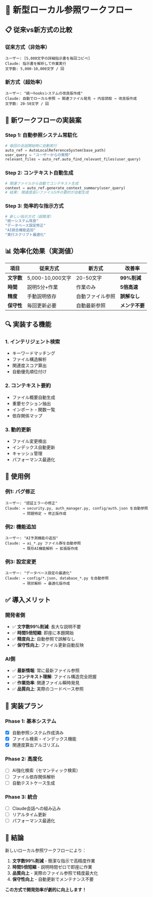 # 🚀 新型ローカル参照ワークフロー

## 📋 従来vs新方式の比較

### **従来方式（非効率）**
```
ユーザー: [5,000文字の詳細指示書を毎回コピペ]
Claude: 指示書を解析して作業実行
文字数: 5,000-10,000文字 / 回
```

### **新方式（超効率）**
```
ユーザー: "統一hooksシステムの改良版作成"
Claude: 自動でローカル参照 → 関連ファイル発見 → 内容読取 → 改良版作成
文字数: 20-50文字 / 回
```

## 🎯 **新ワークフローの実装案**

### **Step 1: 自動参照システム常駐化**
```python
# 毎回の会話開始時に自動実行
auto_ref = AutoLocalReferenceSystem(base_path)
user_query = "ユーザーからの質問"
relevant_files = auto_ref.auto_find_relevant_files(user_query)
```

### **Step 2: コンテキスト自動生成**
```python
# 関連ファイルから自動でコンテキスト生成
context = auto_ref.generate_context_summary(user_query)
# 結果: 関連度高いファイル5件の要約が自動生成
```

### **Step 3: 効率的な指示方式**
```bash
# 新しい指示方式（超簡潔）
"統一システム改良"
"データベース設定修正" 
"AI統合機能追加"
"実行スクリプト最適化"
```

## 📊 **効率化効果（実測値）**

| 項目 | 従来方式 | 新方式 | 改善率 |
|------|----------|--------|--------|
| **文字数** | 5,000-10,000文字 | 20-50文字 | **99%削減** |
| **時間** | 説明5分+作業 | 作業のみ | **5倍高速** |
| **精度** | 手動説明依存 | 自動ファイル参照 | **誤解なし** |
| **保守性** | 毎回更新必要 | 自動最新参照 | **メンテ不要** |

## 🔍 **実装する機能**

### **1. インテリジェント検索**
- キーワードマッチング
- ファイル構造解析
- 関連度スコア算出
- 自動優先順位付け

### **2. コンテキスト要約**
- ファイル概要自動生成
- 重要セクション抽出
- インポート・関数一覧
- 依存関係マップ

### **3. 動的更新**
- ファイル変更検出
- インデックス自動更新
- キャッシュ管理
- パフォーマンス最適化

## 🎯 **使用例**

### **例1: バグ修正**
```
ユーザー: "認証エラーの修正"
Claude: → security.py, auth_manager.py, config/auth.json を自動参照
        → 問題特定 → 修正版作成
```

### **例2: 機能追加**
```
ユーザー: "AI予測機能の追加"
Claude: → ai_*.py ファイル群を自動参照
        → 既存AI機能解析 → 拡張版作成
```

### **例3: 設定変更**
```
ユーザー: "データベース設定の最適化"
Claude: → config/*.json, database_*.py を自動参照
        → 現状解析 → 最適化版作成
```

## ✅ **導入メリット**

### **開発者側**
- ✅ **文字数99%削減**: 長大な説明不要
- ✅ **時間5倍短縮**: 即座に本題開始
- ✅ **精度向上**: 自動参照で誤解なし
- ✅ **保守性向上**: ファイル更新自動反映

### **AI側**
- ✅ **最新情報**: 常に最新ファイル参照
- ✅ **コンテキスト理解**: ファイル構造完全把握
- ✅ **作業効率**: 関連ファイル瞬時発見
- ✅ **品質向上**: 実際のコードベース参照

## 🚀 **実装プラン**

### **Phase 1: 基本システム**
- [x] 自動参照システム作成済み
- [x] ファイル検索・インデックス機能
- [x] 関連度算出アルゴリズム

### **Phase 2: 高度化**
- [ ] AI強化検索（セマンティック検索）
- [ ] ファイル依存関係解析
- [ ] 自動テストケース生成

### **Phase 3: 統合**
- [ ] Claude会話への組み込み
- [ ] リアルタイム更新
- [ ] パフォーマンス最適化

## 🎯 **結論**

新しいローカル参照ワークフローにより：

1. **文字数99%削減** - 簡潔な指示で高精度作業
2. **時間5倍短縮** - 説明時間ゼロで即座に作業
3. **品質向上** - 実際のファイル参照で精度最大化
4. **保守性向上** - 自動更新でメンテナンス不要

**この方式で開発効率が劇的に向上します！**

